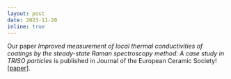 ```yaml
---
layout: post
date: 2023-11-20
inline: true
---
```


Our paper *Improved measurement of local thermal conductivities of coatings by the steady-state Raman spectroscopy method: A case study in TRISO particles* is published in Journal of the European Ceramic Society! [[paper](https://www.sciencedirect.com/science/article/pii/S0955221923008270)].